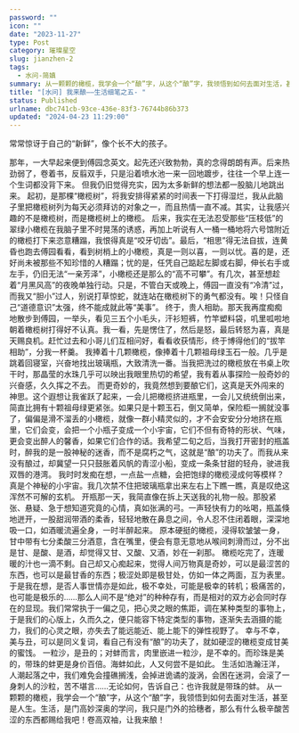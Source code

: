 ```yaml
---
password: ""
icon: ""
date: "2023-11-27"
type: Post
category: 璀璨星空
slug: jianzhen-2
tags:
  - 水问-简嫃
summary: 从一颗颗的橄榄，我学会一个“酿”字，从这个“酿”字，我领悟到如何去面对生活，甚至是人生。
title: "[水问] 我来酿——生活细笔之五- "
status: Published
urlname: dbc741cb-93ce-436e-83f3-76744b86b373
updated: "2024-04-23 11:29:00"
---
```


常常惊讶于自己的“新鲜”，像个长不大的孩子。

那年，一大早起来便到傅园念英文。起先还兴致勃勃，真的念得朗朗有声。后来热劲弱了，卷着书，反翦双手，只是沿着喷水池一来一回地踱步，往往一个早上连一个生词都没背下来。
但我仍旧觉得充实，因为太多新鲜的想法都一股脑儿地跳出来。
起初，是那棵“橄榄树”，将我安排得紧紧的时间表一下打得湿烂，我从此脑子里把橄榄树列为每天必须拜访的对象之一，而且热情一直不减。其实，让我感兴趣的不是橄榄树，而是橄榄树上的橄榄。
后来，我实在无法忍受那些“压枝低”的翠绿小橄榄在我脑子里不时晃荡的诱惑，再加上听说有人一桶一桶地将六号馆附近的橄榄打下来恣意糟蹋，我恨得真是“咬牙切齿”。最后，“相思”得无法自拔，连黄昏也跑去傅园看看，看到树梢上的小橄榄，真是一则以喜，一则以忧。喜的是，还好尚未被那些不知珍惜的人糟蹋；忧的是，任凭自己踮起左脚或右脚，伸长右手或左手，仍旧无法“一亲芳泽”，小橄榄还是那么的“高不可攀”。有几次，甚至想趁着“月黑风高”的夜晚单独行动。只是，不管白天或晚上，傅园一直没有“冷清”过，而我又“胆小”过人，别说打草惊蛇，就连站在橄榄树下的勇气都没有。唉！只怪自己“道德意识”太强，终不能成就此等“美事”。
终于，贵人相助。那天我再度痴痴地散步到傅园，一举头，看见三五个小毛头，汗衫短裤，竹竿塑料袋，叽里呱啦地朝着橄榄树打得好不认真。我一看，先是愣住了，然后是怒，最后转怒为喜，真是天赐良机。赶忙过去和小哥儿们互相问好，看看收获情形，终于博得他们的“拔竿相助”，分我一杯羹。
我捧着十几颗橄榄，像捧着十几颗祖母绿玉石一般。几乎是跳着回寝室，兴奋地找出玻璃瓶，大致清洗一番。当我把洗过的橄榄放在书桌上吹干时，那晶莹的水珠几乎可以映出我眼里热切的希望，我有着从事探险一般奇妙的兴奋感，久久挥之不去。
而更奇妙的，我竟然想到要酿它们，这真是天外闯来的神思。这个遐想让我雀跃了起来，一会儿把橄榄挤进瓶里，一会儿又统统倒出来，简直比拥有十颗祖母绿更紧张。如果只是十颗玉石，倒又简单，保险柜一搁就没事了，偏偏是滑不溜丢的小橄榄，就像一群小精灵似的，才不会安安分分地挤在瓶里，它们会变，会把一个小瓶子变成一个小宇宙，它们不但有奇特的形状、气味，更会变出醉人的馨香，如果它们合作的话。我希望二旬之后，当我打开密封的瓶盖时，醉我的是一股神秘的迷香，而不是腐朽之气，这就是“酿”的功夫了。而我从来没有酿过，却冀望一只只鼓胀着风帆的青涩小船，变成一条条甘甜的轻舟，驶进我双唇的港湾。
我时时发痴在想，一点盐一点糖，会把饱绿的橄榄浸成何等模样？真是个神秘的小宇宙。我几次禁不住把玻璃瓶拿出来左右上下瞧一瞧，真是叹绝这浑然不可解的玄机。
开瓶那一天，我简直像在拆上天送我的礼物一般。那股紧张、悬疑、急于想知道究竟的心情，真如张满的弓。一声轻快有力的吆喝，瓶盖倏地迸开，一股甜润带酒的柔香，轻轻地散在鼻息之间，令人忍不住闭着眼，深深地吸一口，如酒暖流遍全身，一时半醉起来。
原本硬挺的橄榄，浸得软皱皱一身，甘中带有七分柔酸三分酒意，含在嘴里，便会有意无意地从喉间刺滑而过，分不出是甘、是酸、是酒，却觉得又甘、又酸、又酒，妙在一刹那。
橄榄吃完了，连暖暖的汁也一滴不剩。自己却又心痴起来，觉得人间万物真是奇妙，可以是最涩苦的东西，也可以是最甘香的东西；极涩处即是极甘处，仿如一体之两面，互为表里。于是我在想，是否人事世情亦是如此，极不幸处，可能是极幸的转机；极痛苦的，也可能是极乐的……那么人间不是“绝对”的种种存有，而是相对的双方必会同时存在的显现。我们常常执于一偏之见，把心灵之眼的焦距，调在某种类型的事物上，于是我们的心版上，久而久之，便只能容下特定类型的事物，逐渐失去涵摄的能力，我们的心灵之眼，亦失去了能远能近、能上能下的弹性视野了。
幸与不幸，美与丑，可以是同义复词，看自己有没有“酿”的功夫了，就如硬涩的橄榄变成甘美的蜜饯。
一粒沙，是丑的；对蚌而言，肉里嵌进一粒沙，是不幸的。而珍珠是美的，带珠的蚌更是身价百倍。海蚌如此，人又何尝不是如此。
生活如浩瀚汪洋，人潮起落之中，我们难免会撞礁搁浅，会掉进诡谲的漩涡，会困在迷洞，会滚了一身刺人的沙粒，苦不堪言……无论如何，告诉自己：也许我就是带珠的蚌。
从一颗颗的橄榄，我学会一个“酿”字，从这个“酿”字，我领悟到如何去面对生活，甚至是人生。生活，是门高妙深奥的学问，我只是门外的拾穗者，那么有什么极辛酸苦涩的东西都赐给我吧！卷高双袖，让我来酿！

